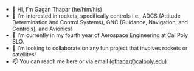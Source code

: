 - 👋 Hi, I’m Gagan Thapar (he/him/his)
- 👀 I’m interested in rockets, specifically controls i.e., ADCS (Attitude Determination and Control Systems), GNC (Guidance, Navigation, and Controls), and Avionics!
- 🌱 I’m currently in my fourth year of Aerospace Engineering at Cal Poly SLO.
- 💞️ I’m looking to collaborate on any fun project that involves rockets or satellites!
- 📫 You can reach me here or via email (gthapar@calpoly.edu)

<!---
gaganthapar12309/gaganthapar12309 is a ✨ special ✨ repository because its `README.md` (this file) appears on your GitHub profile.
You can click the Preview link to take a look at your changes.
--->
